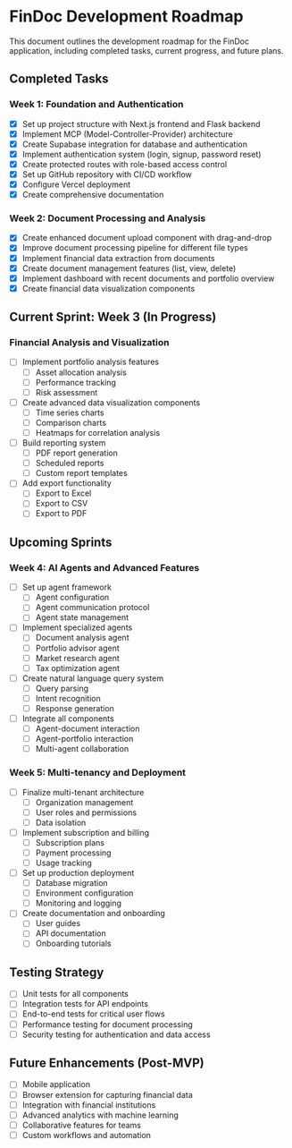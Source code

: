 # FinDoc Development Roadmap

This document outlines the development roadmap for the FinDoc application, including completed tasks, current progress, and future plans.

## Completed Tasks

### Week 1: Foundation and Authentication

- [x] Set up project structure with Next.js frontend and Flask backend
- [x] Implement MCP (Model-Controller-Provider) architecture
- [x] Create Supabase integration for database and authentication
- [x] Implement authentication system (login, signup, password reset)
- [x] Create protected routes with role-based access control
- [x] Set up GitHub repository with CI/CD workflow
- [x] Configure Vercel deployment
- [x] Create comprehensive documentation

### Week 2: Document Processing and Analysis

- [x] Create enhanced document upload component with drag-and-drop
- [x] Improve document processing pipeline for different file types
- [x] Implement financial data extraction from documents
- [x] Create document management features (list, view, delete)
- [x] Implement dashboard with recent documents and portfolio overview
- [x] Create financial data visualization components

## Current Sprint: Week 3 (In Progress)

### Financial Analysis and Visualization

- [ ] Implement portfolio analysis features
  - [ ] Asset allocation analysis
  - [ ] Performance tracking
  - [ ] Risk assessment
- [ ] Create advanced data visualization components
  - [ ] Time series charts
  - [ ] Comparison charts
  - [ ] Heatmaps for correlation analysis
- [ ] Build reporting system
  - [ ] PDF report generation
  - [ ] Scheduled reports
  - [ ] Custom report templates
- [ ] Add export functionality
  - [ ] Export to Excel
  - [ ] Export to CSV
  - [ ] Export to PDF

## Upcoming Sprints

### Week 4: AI Agents and Advanced Features

- [ ] Set up agent framework
  - [ ] Agent configuration
  - [ ] Agent communication protocol
  - [ ] Agent state management
- [ ] Implement specialized agents
  - [ ] Document analysis agent
  - [ ] Portfolio advisor agent
  - [ ] Market research agent
  - [ ] Tax optimization agent
- [ ] Create natural language query system
  - [ ] Query parsing
  - [ ] Intent recognition
  - [ ] Response generation
- [ ] Integrate all components
  - [ ] Agent-document interaction
  - [ ] Agent-portfolio interaction
  - [ ] Multi-agent collaboration

### Week 5: Multi-tenancy and Deployment

- [ ] Finalize multi-tenant architecture
  - [ ] Organization management
  - [ ] User roles and permissions
  - [ ] Data isolation
- [ ] Implement subscription and billing
  - [ ] Subscription plans
  - [ ] Payment processing
  - [ ] Usage tracking
- [ ] Set up production deployment
  - [ ] Database migration
  - [ ] Environment configuration
  - [ ] Monitoring and logging
- [ ] Create documentation and onboarding
  - [ ] User guides
  - [ ] API documentation
  - [ ] Onboarding tutorials

## Testing Strategy

- [ ] Unit tests for all components
- [ ] Integration tests for API endpoints
- [ ] End-to-end tests for critical user flows
- [ ] Performance testing for document processing
- [ ] Security testing for authentication and data access

## Future Enhancements (Post-MVP)

- [ ] Mobile application
- [ ] Browser extension for capturing financial data
- [ ] Integration with financial institutions
- [ ] Advanced analytics with machine learning
- [ ] Collaborative features for teams
- [ ] Custom workflows and automation
